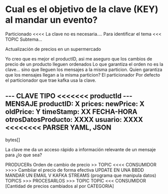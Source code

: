 # Cual es el objetivo de la clave (KEY) al mandar un evento?

Particionado <<<< La clave no es necesaria....
Para identificar el tema <<< TOPIC
    Subtema...
    
    

Actualización de precios en un supermercado

Yo creo que es mejor el productID, asi me aseguro que los cambios de precio de un producto lleguen ordenados
Lo que garantiza el orden no es la clave... sino que lleguen los mensajes a la misma particion.
Quien garantiza que los mensajes llegan a la misma particion? El particionador
Por defecto el particionador que trae kafka usa la clave.

--- CLAVE
TIPO       <<<<<<< productId
--- MENSAJE
productID: X
prices:
    newPrice: X
    oldPrice: Y
timeStamp: XX FECHA-HORA
otrosDatosProducto: XXXX
usuario: XXXX                    <<<<<<<<    PARSER YAML,  JSON
---
bytes[]

La clave me da un acceso rápido a información relevante de un mensaje para ¿lo que sea?


PRODUCERs
Orden de cambio de precio  >>  TOPIC <<<<   CONSUMIDOR >>>>  Cambiiar el precio de forma efectiva
                                                                UPDATE EN UNA BBDD
                                                                MANDAR UN EMAIL
                                V    KAFKA STREAMS  (programa que manipula datos) TOPICS   >>> PROCESARLOS >>> TOPIC
                                TOPIC  <<<   CONSUMIDOR   [Cantidad de precios cambiados al por CATEGORIA]